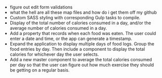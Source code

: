 - figure out edit form validations
- what the hell are all these map files and how do i get them off my github
- Custom SASS styling with corresponding Gulp tasks to compile.
- Display of the total number of calories consumed in a day, and/or the average number of calories consumed in a day.
- Add a property that records when each food was eaten. The user could enter a date and time, or the app can generate a timestamp.
- Expand the application to display multiple days of food logs. Group the food entries by day. Then include a component to display the total calories for whichever day the user selects.
- Add a new master component to average the total calories consumed per day so that the user can figure out how much exercise they should be getting on a regular basis.
